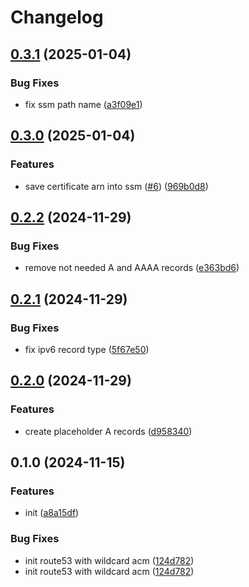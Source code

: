 # Changelog

## [0.3.1](https://github.com/burib/terraform-aws-route53-with-wildcard-acm-module/compare/v0.3.0...v0.3.1) (2025-01-04)


### Bug Fixes

* fix ssm path name ([a3f09e1](https://github.com/burib/terraform-aws-route53-with-wildcard-acm-module/commit/a3f09e1c22a5a53dbfbe6b65e438920fc3cf86f5))

## [0.3.0](https://github.com/burib/terraform-aws-route53-with-wildcard-acm-module/compare/v0.2.2...v0.3.0) (2025-01-04)


### Features

* save certificate arn into ssm ([#6](https://github.com/burib/terraform-aws-route53-with-wildcard-acm-module/issues/6)) ([969b0d8](https://github.com/burib/terraform-aws-route53-with-wildcard-acm-module/commit/969b0d879197be7499d342fb4910768521e7a5a1))

## [0.2.2](https://github.com/burib/terraform-aws-route53-with-wildcard-acm-module/compare/v0.2.1...v0.2.2) (2024-11-29)


### Bug Fixes

* remove not needed A and AAAA records ([e363bd6](https://github.com/burib/terraform-aws-route53-with-wildcard-acm-module/commit/e363bd6745d7fca000f5a099fbee198cb7a57548))

## [0.2.1](https://github.com/burib/terraform-aws-route53-with-wildcard-acm-module/compare/v0.2.0...v0.2.1) (2024-11-29)


### Bug Fixes

* fix ipv6 record type ([5f67e50](https://github.com/burib/terraform-aws-route53-with-wildcard-acm-module/commit/5f67e50991514882e64ff12e22254ad6ec89bebc))

## [0.2.0](https://github.com/burib/terraform-aws-route53-with-wildcard-acm-module/compare/v0.1.0...v0.2.0) (2024-11-29)


### Features

* create placeholder A records ([d958340](https://github.com/burib/terraform-aws-route53-with-wildcard-acm-module/commit/d958340111eb340cc9e82c852a547b831aac5af2))

## 0.1.0 (2024-11-15)


### Features

* init ([a8a15df](https://github.com/burib/terraform-route53-with-acm/commit/a8a15dfa3d5a272807a0f83f41a0f30006941c06))


### Bug Fixes

* init route53 with wildcard acm ([124d782](https://github.com/burib/terraform-route53-with-acm/commit/124d782b4ff6ca37b27a1f63a2a8541c29758c18))
* init route53 with wildcard acm ([124d782](https://github.com/burib/terraform-route53-with-acm/commit/124d782b4ff6ca37b27a1f63a2a8541c29758c18))
